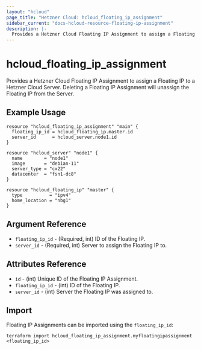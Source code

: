 ```yaml
---
layout: "hcloud"
page_title: "Hetzner Cloud: hcloud_floating_ip_assignment"
sidebar_current: "docs-hcloud-resource-floating-ip-assignment"
description: |-
  Provides a Hetzner Cloud Floating IP Assignment to assign a Floating IP to a Hetzner Cloud Server.
---
```


# hcloud_floating_ip_assignment

Provides a Hetzner Cloud Floating IP Assignment to assign a Floating IP to a Hetzner Cloud Server. Deleting a Floating IP Assignment will unassign the Floating IP from the Server.

## Example Usage

```hcl
resource "hcloud_floating_ip_assignment" "main" {
  floating_ip_id = hcloud_floating_ip.master.id
  server_id      = hcloud_server.node1.id
}

resource "hcloud_server" "node1" {
  name        = "node1"
  image       = "debian-11"
  server_type = "cx22"
  datacenter  = "fsn1-dc8"
}

resource "hcloud_floating_ip" "master" {
  type          = "ipv4"
  home_location = "nbg1"
}
```

## Argument Reference

- `floating_ip_id` - (Required, int) ID of the Floating IP.
- `server_id` - (Required, int) Server to assign the Floating IP to.

## Attributes Reference

- `id` - (int) Unique ID of the Floating IP Assignment.
- `floating_ip_id` - (int) ID of the Floating IP.
- `server_id` - (int) Server the Floating IP was assigned to.

## Import

Floating IP Assignments can be imported using the `floating_ip_id`:

```
terraform import hcloud_floating_ip_assignment.myfloatingipassignment <floating_ip_id>
```
